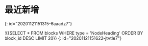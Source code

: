 # 最近新增
{: id="20201121151315-6aaadz7"}

!{{SELECT * FROM blocks WHERE type = 'NodeHeading' ORDER BY block_id DESC LIMIT 20}}
{: id="20201121151622-jtvtle7"}
